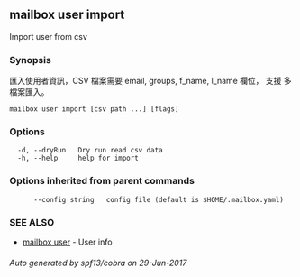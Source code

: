 ## mailbox user import

Import user from csv

### Synopsis


匯入使用者資訊，CSV 檔案需要 email, groups, f_name, l_name 欄位， 支援
多檔案匯入。

```
mailbox user import [csv path ...] [flags]
```

### Options

```
  -d, --dryRun   Dry run read csv data
  -h, --help     help for import
```

### Options inherited from parent commands

```
      --config string   config file (default is $HOME/.mailbox.yaml)
```

### SEE ALSO
* [mailbox user](mailbox_user.md)	 - User info

###### Auto generated by spf13/cobra on 29-Jun-2017
